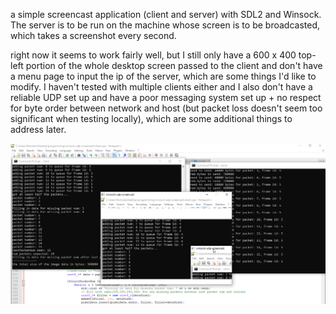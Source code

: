 a simple screencast application (client and server) with SDL2 and Winsock. The server is to be run on the machine whose screen is to be broadcasted, which takes a screenshot every second.    
     
right now it seems to work fairly well, but I still only have a 600 x 400 top-left portion of the whole desktop screen passed to the client and don't have a menu page to input the ip of the server, which are some things I'd like to modify. I haven't tested with multiple clients either and I also don't have a reliable UDP set up and have a poor messaging system set up + no respect for byte order between network and host (but packet loss doesn't seem too significant when testing locally), which are some additional things to address later.    
    
![screenshot](udp-screencast.png "screenshot of client and server")    